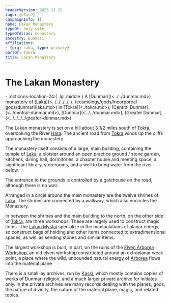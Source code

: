 ```yaml
---
headerVersion: 2023.11.25
tags: [place]
campaignInfo: []
name: Lakan Monastery
typeOf: holy site
typeOfAlias: monastery
ancestry: Dunmari
affiliations:
- {org: Laka, type: primary}
partOf: Tokra
title: Lakan Monastery
---
```


# The Lakan Monastery
<div class="grid cards ext-narrow-margin ext-one-column" markdown>
-    :octicons-location-24:{ .lg .middle } A [Dunmari](<../../dunmar.md>) monastery of [Laka](<../../../../../../cosmology/gods/incorporeal-gods/dunmari/laka.md>) in [Tokra](<./tokra.md>), [Central Dunmar](<../central-dunmar.md>), [Dunmar](<../../dunmar.md>), [Greater Dunmar](<../../../../greater-dunmar.md>)  
</div>


The Lakan monastery is set on a hill about 3 1/2 miles south of [Tokra](<./tokra.md>), overlooking the River [Hara](<../../../../rivers/hara-watershed/hara.md>). The ancient road from [Tokra](<./tokra.md>) winds up the cliffs approaching the monastery.

The monastery itself consists of a large, main building, containing the temple of [Laka](<../../../../../../cosmology/gods/incorporeal-gods/dunmari/laka.md>), a cloister around an open practice ground / stone garden, kitchens, dining hall, dormitories, a chapter house and meeting space, a significant library, storerooms, and a well to bring water from the river below.

The entrance to the grounds is controlled by a gatehouse on the road, although there is no wall.

Arranged in a circle around the main monastery are the twelve shrines of [Laka](<../../../../../../cosmology/gods/incorporeal-gods/dunmari/laka.md>). The shrines are connected by a walkway, which also encircles the Monastery.

In between the shrines and the main building to the north, on the other side of [Tokra](<./tokra.md>), are three workshops. These are largely used to construct magic items - the [Lakan Mystai](<../../../../../../groups/dunmari-mystery-cults/lakan-mystai.md>) specialize in the manipulations of planar energy, so construct bags of holding and other items connected to extradimensional spaces, as well as sending stones and similar items. 

The largest workshop is built, in part, on the ruins of the [Elven Arborea Workshop](<../../../../dunmari-basin/elven-arborea-workshop.md>), an old elven workshop constructed around an extraplanar weak point, a place where the wild, unbounded natural energy of [Arborea](<../../../../../../cosmology/multiverse/spiritual-realms/primal-realms/arborea.md>) flows into the material plane

There is a small lay archives, run by [Kassi](<../../../../../../people/dunmari/kassi.md>), which mostly contains copies of works of Dunmari religion, and a much larger private archive for initiates only. In the private archives are many records dealing with the planes, gods, the nature of divinity, the nature of the material plane, magic, and related topics.






